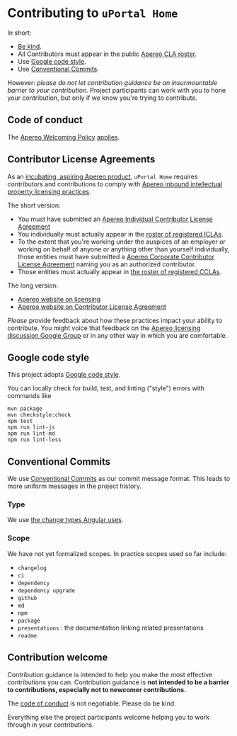 # Contributing to `uPortal Home`

In short:

+ [Be kind][code of conduct].
+ All Contributors must appear in the public [Apereo CLA roster][].
+ Use [Google code style][].
+ Use [Conventional Commits][].

However: *please do not let contribution guidance be an insurmountable barrier to your contribution.* Project participants can work with you to hone your contribution, but only if we know you're trying to contribute.

## Code of conduct

The [Apereo Welcoming Policy][] [applies][code of conduct].

## Contributor License Agreements

As an [incubating, aspiring Apereo product][uPortal Home website on incubating], `uPortal Home` requires contributors and contributions to comply with [Apereo inbound intellectual property licensing practices][].

The short version:

+ You must have submitted an [Apereo Individual Contributor License Agreement][]
+ You individually must actually appear in the [roster of registered ICLAs][Apereo CLA roster].
+ To the extent that you're working under the auspices of an employer or working on behalf of anyone or anything other than yourself individually, those entities must have submitted a [Apereo Corporate Contributor License Agreement][] naming you as an authorized contributor.
+ Those entities must actually appear in [the roster of registered CCLAs][Apereo CLA roster].

The long version:

+ [Apereo website on licensing][]
+ [Apereo website on Contributor License Agreement][]

*Please* provide feedback about how these practices impact your ability to contribute. You might voice that feedback on the [Apereo licensing discussion Google Group][] or in any other way in which you are comfortable.

## Google code style

This project adopts [Google code style][].

You can locally check for build, test, and linting ("style") errors with commands like

```shell
mvn package
mvn checkstyle:check
npm test
npm run lint-js
npm run lint-md
npm run lint-less
```

## Conventional Commits

We use [Conventional Commits][] as our commit message format. This leads to more
uniform messages in the project history.

### Type

We use [the change types Angular uses][].


### Scope

We have not yet formalized scopes. In practice scopes used so far include:

+ `changelog`
+ `ci`
+ `dependency`
+ `dependency upgrade`
+ `github`
+ `md`
+ `npm`
+ `package`
+ `presentations` : the documentation linking related presentations
+ `readme`

## Contribution welcome

Contribution guidance is intended to help you make the most effective contributions you can. Contribution guidance is **not intended to be a barrier to contributions, especially not to newcomer contributions.**

The [code of conduct][] is not negotiable. Please do be kind.

Everything else the project participants welcome helping you to work through in your contributions.


[uPortal Home website on incubating]: http://uw-madison-doit.github.io/angularjs-portal/apereo-incubation.html
[Apereo CLA roster]: http://licensing.apereo.org/completed-clas
[Apereo Corporate Contributor License Agreement]: https://www.apereo.org/sites/default/files/Licensing%20Agreements/apereo-ccla.pdf
[Apereo inbound intellectual property licensing practices]: https://www.apereo.org/licensing/practices
[Apereo Individual Contributor License Agreement]: https://www.apereo.org/sites/default/files/Licensing%20Agreements/apereo-icla.pdf
[Apereo licensing discussion Google Group]: https://groups.google.com/a/apereo.org/forum/#!forum/licensing-discuss
[Apereo website on Contributor License Agreement]: https://www.apereo.org/licensing/agreements
[Apereo website on licensing]: https://www.apereo.org/licensing
[Apereo Welcoming Policy]: https://www.apereo.org/content/apereo-welcoming-policy
[code of conduct]: ../CODE_OF_CONDUCT.md
[Conventional Commits]: https://conventionalcommits.org/
[Google code style]: https://google.github.io/styleguide/
[the change types Angular uses]: https://github.com/angular/angular.js/blob/master/CONTRIBUTING.md#commit

